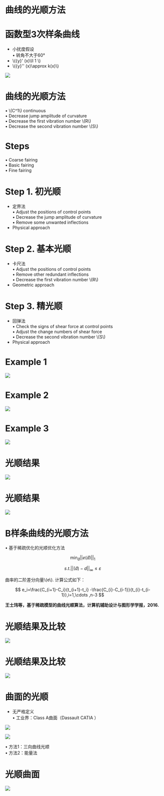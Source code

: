 # 曲线的光顺方法    


# 函数型3次样条曲线   

* 小扰度假设     
• 转角不大于60°     
* \\({y}' (x)\ll 1 \\)       
* \\({y}'' (x)\approx k(x)\\)      

![](../assets/光顺13.png)  


# 曲线的光顺方法    

• \\(C^1\\) continuous     
• Decrease jump amplitude of curvature      
• Decrease the first vibration number \\(R\\)     
• Decrease the second vibration number \\(S\\)     


# Steps    

• Coarse fairing     
• Basic fairing      
• Fine fairing      

# Step 1. 初光顺     
* 定界法    
• Adjust the positions of control points    
• Decrease the jump amplitude of curvature     
• Remove some unwanted inflections     
* Physical approach    


# Step 2. 基本光顺    

* 卡尺法     
• Adjust the positions of control points    
• Remove other redundant inflections    
• Decrease the first vibration number \\(R\\)      
* Geometric approach      


# Step 3. 精光顺    

* 回弹法     
• Check the signs of shear force at control points     
• Adjust the change numbers of shear force     
• Decrease the second vibration number \\(S\\)      
* Physical approach     


# Example 1    

![](../assets/光顺14.png)   


# Example 2    

![](../assets/光顺15.png)  

# Example 3    

![](../assets/光顺16.png)  


# 光顺结果   

![](../assets/光顺17.png)  


# 光顺结果    

![](../assets/光顺18.png)  


# B样条曲线的光顺方法    


• 基于稀疏优化的光顺优化方法     

$$
\min_{\tilde{d} } ||e(\tilde{d} )||_1
$$

$$
s.t.||(\tilde{d} )-d||_\infty \le \varepsilon 
$$

曲率的二阶差分向量\\(e\\). 计算公式如下：

$$
e_i=\frac{C_{i+1}-C_i}{t_{i+1}-t_i} -\frac{C_{i}-C_{i-1}}{t_{i}-t_{i-1}},i=1,\cdots ,n-3 
$$


**王士玮等，基于稀疏模型的曲线光顺算法，计算机辅助设计与图形学学报，2016.**      


# 光顺结果及比较    

![](../assets/光顺19.png)  


# 光顺结果及比较    

![](../assets/光顺20.png)  


# 曲面的光顺   

* 无严格定义    
• 工业界：Class A曲面（Dassault CATIA ）  

![](../assets/光顺21.png)  

![](../assets/光顺22.png)  

• 方法1：三向曲线光顺     
• 方法2：能量法     

# 光顺曲面    

![](../assets/光顺23.png)  
